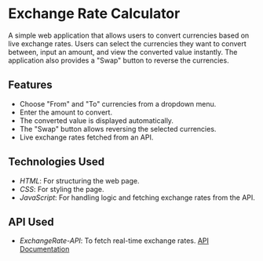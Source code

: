 # Exchange Rate Calculator

A simple web application that allows users to convert currencies based on live exchange rates. Users can select the currencies they want to convert between, input an amount, and view the converted value instantly. The application also provides a "Swap" button to reverse the currencies.

## Features

- Choose "From" and "To" currencies from a dropdown menu.
- Enter the amount to convert.
- The converted value is displayed automatically.
- The "Swap" button allows reversing the selected currencies.
- Live exchange rates fetched from an API.

## Technologies Used

- *HTML*: For structuring the web page.
- *CSS*: For styling the page.
- *JavaScript*: For handling logic and fetching exchange rates from the API.

## API Used

- *ExchangeRate-API*: To fetch real-time exchange rates. [API Documentation](https://www.exchangerate-api.com/)
